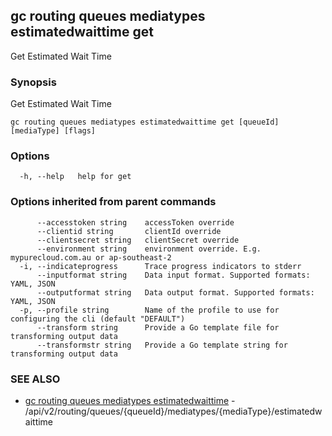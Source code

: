 ## gc routing queues mediatypes estimatedwaittime get

Get Estimated Wait Time

### Synopsis

Get Estimated Wait Time

```
gc routing queues mediatypes estimatedwaittime get [queueId] [mediaType] [flags]
```

### Options

```
  -h, --help   help for get
```

### Options inherited from parent commands

```
      --accesstoken string    accessToken override
      --clientid string       clientId override
      --clientsecret string   clientSecret override
      --environment string    environment override. E.g. mypurecloud.com.au or ap-southeast-2
  -i, --indicateprogress      Trace progress indicators to stderr
      --inputformat string    Data input format. Supported formats: YAML, JSON
      --outputformat string   Data output format. Supported formats: YAML, JSON
  -p, --profile string        Name of the profile to use for configuring the cli (default "DEFAULT")
      --transform string      Provide a Go template file for transforming output data
      --transformstr string   Provide a Go template string for transforming output data
```

### SEE ALSO

* [gc routing queues mediatypes estimatedwaittime](gc_routing_queues_mediatypes_estimatedwaittime.html)	 - /api/v2/routing/queues/{queueId}/mediatypes/{mediaType}/estimatedwaittime


